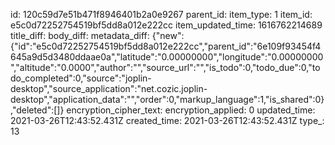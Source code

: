 id: 120c59d7e51b471f8946401b2a0e9267
parent_id: 
item_type: 1
item_id: e5c0d72252754519bf5dd8a012e222cc
item_updated_time: 1616762214689
title_diff: 
body_diff: 
metadata_diff: {"new":{"id":"e5c0d72252754519bf5dd8a012e222cc","parent_id":"6e109f93454f4645a9d5d3480ddaae0a","latitude":"0.00000000","longitude":"0.00000000","altitude":"0.0000","author":"","source_url":"","is_todo":0,"todo_due":0,"todo_completed":0,"source":"joplin-desktop","source_application":"net.cozic.joplin-desktop","application_data":"","order":0,"markup_language":1,"is_shared":0},"deleted":[]}
encryption_cipher_text: 
encryption_applied: 0
updated_time: 2021-03-26T12:43:52.431Z
created_time: 2021-03-26T12:43:52.431Z
type_: 13